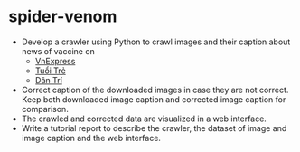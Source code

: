 # spider-venom

- Develop a crawler using Python to crawl images and their caption
  about news of vaccine on
  - [VnExpress]
  - [Tuổi Trẻ]
  - [Dân Trí]
- Correct caption of the downloaded images in case they are not correct.
  Keep both downloaded image caption and corrected image caption for comparison.
- The crawled and corrected data are visualized in a web interface.
- Write a tutorial report to describe the crawler,
  the dataset of image and image caption and the web interface.

[VnExpress]: https://vnexpress.net/suc-khoe/vaccine
[Tuổi Trẻ]: https://tuoitre.vn/suc-khoe/phong-mach.htm
[Dân Trí]: https://dantri.com.vn/suc-khoe.htm
